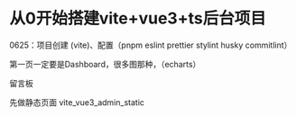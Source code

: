 # 从0开始搭建vite+vue3+ts后台项目

0625：项目创建 (vite)、配置（pnpm eslint prettier stylint husky commitlint）



第一页一定要是Dashboard，很多图那种，（echarts）

留言板





先做静态页面 vite_vue3_admin_static
